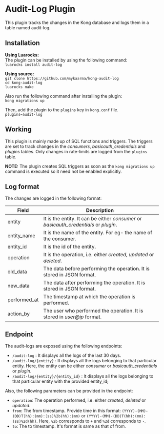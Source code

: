 # Audit-Log Plugin

This plugin tracks the changes in the Kong database and logs them in a table named audit-log.

## Installation

**Using Luarocks:**<br/>
The plugin can be installed by using the following command:<br/>
`luarocks install audit-log`

**Using source:**<br/>
`git clone https://github.com/mykaarma/kong-audit-log`<br/>
`cd kong-audit-log`<br/>
`luarocks make`<br/>

Also run the following command after installing the plugin:<br/>
`kong migrations up`<br/>

Then, add the plugin to the `plugins` key in `kong.conf` file.<br/>
`plugins=audit-log`


## Working

This plugin is mainly made up of SQL functions and triggers. The triggers are set to track changes in the *consumers*, *basicauth_credentials* and *plugins* tables. Only changes in rate-limits are logged from the `plugins` table.<br/>

**NOTE:** The plugin creates SQL triggers as soon as the `kong migrations up` command is executed so it need not be enabled explicitly.

## Log format

The changes are logged in the following format:

| Field | Description |
| ---   | ---         |
| entity | It is the entity. It can be either *consumer* or *basicauth_credentials* or *plugin*. |
| entity_name | It is the name of the entity. For eg- the name of the consumer. |
| entity_id | It is the id of the entity. |
| operation | It is the operation, i.e. either *created*, *updated* or *deleted*. |
| old_data | The data before performing the operation. It is stored in JSON format. |
| new_data | The data after performing the operation. It is stored in JSON format. |
| performed_at | The timestamp at which the operation is performed. |
| action_by | The user who performed the operation. It is stored in *user@ip* format. |


## Endpoint

The audit-logs are exposed using the following endpoints:
- `/audit-log` : It displays all the logs of the last 30 days.
- `/audit-log/{entity}` : It displays all the logs belonging to that particular entity. Here, the entity can be either *consumer* or *basicauth_credentials* or *plugin*.
- `/audit-log/{entity}/{entity_id}` : It displays all the logs belonging to that particular entity with the provided entity_id;

Also, the following parameters can be provided in the endpoint:
- `operation`: The operation performed, i.e. either *created*, *deleted* or *updated*. 
- `from`: The from timestamp. Provide time in this format: `(YYYY)-(MM)-(DD)T(hh):(mm):(ss)%2b(hh):(mm)` or `(YYYY)-(MM)-(DD)T(hh):(mm):(ss)%2d(hh)`. Here, `%2b` corresponds to `+` and `%2d` corresponds to `-`.
- `to`: The to timestamp. It's format is same as that of from.

